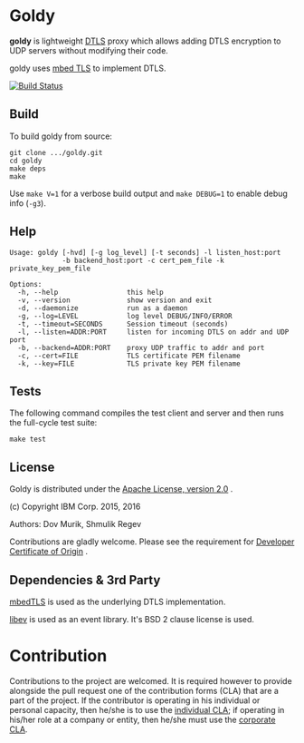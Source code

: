 # Goldy

**goldy** is lightweight [DTLS](https://en.wikipedia.org/wiki/Datagram_Transport_Layer_Security)
proxy which allows adding DTLS encryption to UDP servers without modifying
their code.

goldy uses [mbed TLS](https://tls.mbed.org) to implement DTLS.

[![Build Status](https://travis-ci.org/ibm-security-innovation/goldy.svg?branch=master)](https://travis-ci.org/ibm-security-innovation/goldy)

## Build

To build goldy from source:

    git clone .../goldy.git
    cd goldy
    make deps
    make

Use `make V=1` for a verbose build output and `make DEBUG=1` to enable debug
info (`-g3`).

## Help

    Usage: goldy [-hvd] [-g log_level] [-t seconds] -l listen_host:port
                 -b backend_host:port -c cert_pem_file -k private_key_pem_file

    Options:
      -h, --help                 this help
      -v, --version              show version and exit
      -d, --daemonize            run as a daemon
      -g, --log=LEVEL            log level DEBUG/INFO/ERROR
      -t, --timeout=SECONDS      Session timeout (seconds)
      -l, --listen=ADDR:PORT     listen for incoming DTLS on addr and UDP port
      -b, --backend=ADDR:PORT    proxy UDP traffic to addr and port
      -c, --cert=FILE            TLS certificate PEM filename
      -k, --key=FILE             TLS private key PEM filename

## Tests

The following command compiles the test client and server and then runs the
full-cycle test suite:

    make test

## License

Goldy is distributed under the [Apache License, version 2.0](LICENSE) .

(c) Copyright IBM Corp. 2015, 2016

Authors: Dov Murik, Shmulik Regev

Contributions are gladly welcome. Please see the requirement for [Developer Certificate of Origin](CONTRIBUTING.md) .

## Dependencies & 3rd Party

[mbedTLS](https://tls.mbed.org/) is used as the underlying DTLS implementation.

[libev](http://software.schmorp.de/pkg/libev.html) is used as an event library. It's BSD 2 clause license is used.

# Contribution

Contributions to the project are welcomed. It is required however to provide alongside the pull request one of the contribution forms (CLA) that are a part of the project. If the contributor is operating in his individual or personal capacity, then he/she is to use the [individual CLA](./CLA-Individual.txt); if operating in his/her role at a company or entity, then he/she must use the [corporate CLA](CLA-Corporate.txt).
